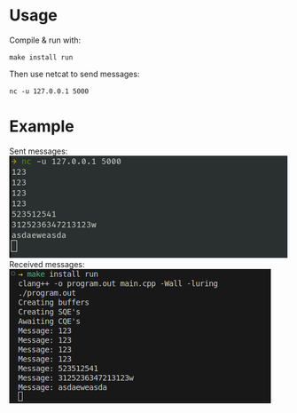 # Usage
Compile & run with:   
```
make install run
```

Then use netcat to send messages:
```
nc -u 127.0.0.1 5000
```
# Example
Sent messages:   
![Sent messages via netcat](example/netcat.png)   
Received messages:   
![Printed messages](example/iouring.png)   
